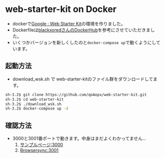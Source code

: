 # web-starter-kit on Docker

- dockerで[Google : Web Starter Kit](https://developers.google.com/web/tools/starter-kit/?hl=ja)の環境を作りました。
- Dockerfileは[blackxoredさんのDockerHub](https://hub.docker.com/r/blackxored/google-web-starter-kit/)を参考にさせていただきました。
- いくつかバージョンを新しくしたのと```docker-compose up```で動くようにしています。

## 起動方法

- download_wsk.sh で web-starter-kitのファイル群をダウンロードしてます。

```sh
sh-3.2$ git clone https://github.com/qoAopx/web-starter-kit.git
sh-3.2$ cd web-starter-kit
sh-3.2$ ./download_wsk.sh
sh-3.2$ docker-compose up -d
```

## 確認方法

- 3000と3001番ポートで動きます。中身はまだよくわかってません...
  1. [サンプルページ:3000](http://localhost:3000/)
  1. [Browsersync:3001](http://localhost:3001/)
